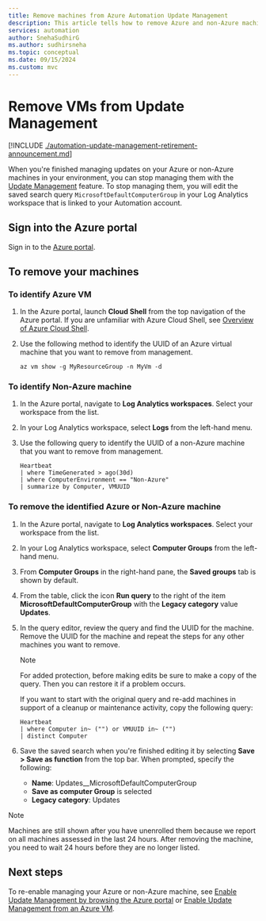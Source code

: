 ```yaml
---
title: Remove machines from Azure Automation Update Management
description: This article tells how to remove Azure and non-Azure machines managed with Update Management.
services: automation
author: SnehaSudhirG
ms.author: sudhirsneha
ms.topic: conceptual
ms.date: 09/15/2024
ms.custom: mvc
---
```


# Remove VMs from Update Management

[!INCLUDE [./automation-update-management-retirement-announcement.md](../includes/automation-update-management-retirement-announcement.md)]

When you're finished managing updates on your Azure or non-Azure machines in your environment, you can stop managing them with the [Update Management](overview.md) feature. To stop managing them, you will edit the saved search query `MicrosoftDefaultComputerGroup` in your Log Analytics workspace that is linked to your Automation account.

## Sign into the Azure portal

Sign in to the [Azure portal](https://portal.azure.com).

## To remove your machines

### To identify Azure VM

1. In the Azure portal, launch **Cloud Shell** from the top navigation of the Azure portal. If you are unfamiliar with Azure Cloud Shell, see [Overview of Azure Cloud Shell](../../cloud-shell/overview.md).

2. Use the following method to identify the UUID of an Azure virtual machine that you want to remove from management.

   ```azurecli
   az vm show -g MyResourceGroup -n MyVm -d
   ```

### To identify Non-Azure machine

1. In the Azure portal, navigate to **Log Analytics workspaces**. Select your workspace from the list.

2. In your Log Analytics workspace, select **Logs** from the left-hand menu.

3. Use the following query to identify the UUID of a non-Azure machine that you want to remove from management.

   ```kusto
   Heartbeat
   | where TimeGenerated > ago(30d)
   | where ComputerEnvironment == "Non-Azure"
   | summarize by Computer, VMUUID
   ```

### To remove the identified Azure or Non-Azure machine

1. In the Azure portal, navigate to **Log Analytics workspaces**. Select your workspace from the list.

2. In your Log Analytics workspace, select **Computer Groups** from the left-hand menu.

3. From **Computer Groups** in the right-hand pane, the **Saved groups** tab is shown by default.

4. From the table, click the icon **Run query** to the right of the item **MicrosoftDefaultComputerGroup** with the **Legacy category** value **Updates**.

5. In the query editor, review the query and find the UUID for the machine. Remove the UUID for the machine and repeat the steps for any other machines you want to remove.

   > [!NOTE]
   > For added protection, before making edits be sure to make a copy of the query. Then you can restore it if a problem occurs.

   If you want to start with the original query and re-add machines in support of a cleanup or maintenance activity, copy the following query:

   ```kusto
   Heartbeat
   | where Computer in~ ("") or VMUUID in~ ("")
   | distinct Computer
   ```

6. Save the saved search when you're finished editing it by selecting **Save > Save as function** from the top bar. When prompted, specify the following:

    * **Name**: Updates__MicrosoftDefaultComputerGroup
    * **Save as computer Group** is selected
    * **Legacy category**: Updates

> [!NOTE]
> Machines are still shown after you have unenrolled them because we report on all machines assessed in the last 24 hours. After removing the machine, you need to wait 24 hours before they are no longer listed.

## Next steps

To re-enable managing your Azure or non-Azure machine, see [Enable Update Management by browsing the Azure portal](enable-from-portal.md) or [Enable Update Management from an Azure VM](enable-from-vm.md).
